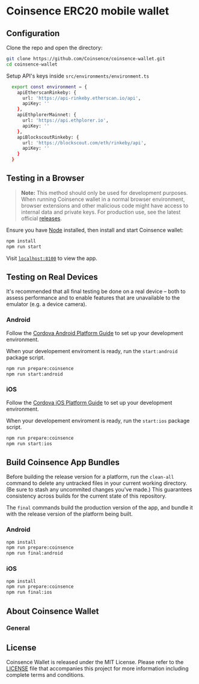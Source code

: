 # Coinsence ERC20 mobile wallet

## Configuration

Clone the repo and open the directory:

```sh
git clone https://github.com/Coinsence/coinsence-wallet.git
cd coinsence-wallet
```

Setup API's keys inside `src/environments/environment.ts`

```sh
  export const environment = {
    apiEtherscanRinkeby: {
      url: 'https://api-rinkeby.etherscan.io/api',
      apiKey: ''
    },
    apiEthplorerMainnet: {
      url: 'https://api.ethplorer.io',
      apiKey: ''
    },
    apiBlockscoutRinkeby: {
      url: 'https://blockscout.com/eth/rinkeby/api',
      apiKey: ''
    }
  }
```

## Testing in a Browser

> **Note:** This method should only be used for development purposes. When running Coinsence wallet in a normal browser environment, browser extensions and other malicious code might have access to internal data and private keys. For production use, see the latest official [releases](https://github.com/Coinsence/coinsence-wallet/releases).

Ensure you have [Node](https://nodejs.org/) installed, then install and start Coinsence wallet:

```sh
npm install
npm run start
```

Visit [`localhost:8100`](http://localhost:8100/) to view the app.

## Testing on Real Devices

It's recommended that all final testing be done on a real device – both to assess performance and to enable features that are unavailable to the emulator (e.g. a device camera).

### Android

Follow the [Cordova Android Platform Guide](https://cordova.apache.org/docs/en/latest/guide/platforms/android/) to set up your development environment.

When your developement enviroment is ready, run the `start:android` package script.

```sh
npm run prepare:coinsence
npm run start:android
```

### iOS

Follow the [Cordova iOS Platform Guide](https://cordova.apache.org/docs/en/latest/guide/platforms/ios/) to set up your development environment.

When your developement enviroment is ready, run the `start:ios` package script.

```sh
npm run prepare:coinsence
npm run start:ios
```

## Build Coinsence App Bundles

Before building the release version for a platform, run the `clean-all` command to delete any untracked files in your current working directory. (Be sure to stash any uncommited changes you've made.) This guarantees consistency across builds for the current state of this repository.

The `final` commands build the production version of the app, and bundle it with the release version of the platform being built.

### Android

```sh
npm install
npm run prepare:coinsence
npm run final:android
```

### iOS

```sh
npm install
npm run prepare:coinsence
npm run final:ios
```

## About Coinsence Wallet

### General

## License

Coinsence Wallet is released under the MIT License. Please refer to the [LICENSE](https://github.com/Coinsence/coinsence-wallet/blob/master/LICENSE) file that accompanies this project for more information including complete terms and conditions.




